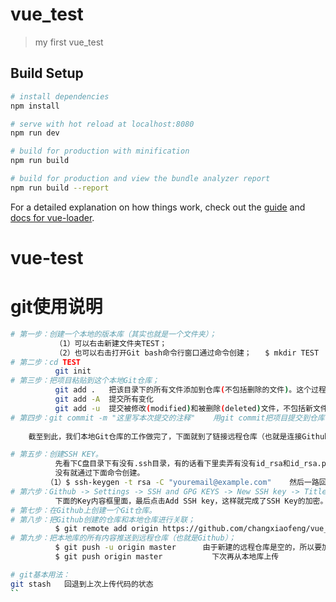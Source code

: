 # vue_test

> my first vue_test

## Build Setup

``` bash
# install dependencies
npm install

# serve with hot reload at localhost:8080
npm run dev

# build for production with minification
npm run build

# build for production and view the bundle analyzer report
npm run build --report
```

For a detailed explanation on how things work, check out the [guide](http://vuejs-templates.github.io/webpack/) and [docs for vue-loader](http://vuejs.github.io/vue-loader).

# vue-test

# git使用说明

``` bash
# 第一步：创建一个本地的版本库（其实也就是一个文件夹）；
          （1）可以右击新建文件夹TEST；
          （2）也可以右击打开Git bash命令行窗口通过命令创建；   $ mkdir TEST
# 第二步：cd TEST 
          git init
# 第三步：把项目粘贴到这个本地Git仓库；
          git add .   把该目录下的所有文件添加到仓库(不包括删除的文件)。这个过程可以用git status来查看当前状态；
          git add -A  提交所有变化
          git add -u  提交被修改(modified)和被删除(deleted)文件，不包括新文件(new)
# 第四步：git commit -m "这里写本次提交的注释"    用git commit把项目提交到仓库；
             
	截至到此，我们本地Git仓库的工作做完了，下面就到了链接远程仓库（也就是连接Github）;

# 第五步：创建SSH KEY。
          先看下C盘目录下有没有.ssh目录，有的话看下里卖弄有没有id_rsa和id_rsa.pub这两个文件，有就跳到下一步，
          没有就通过下面命令创建。
        （1）$ ssh-keygen -t rsa -C "youremail@example.com"    然后一路回车，创建成功后，就可以在.ssh目录下看到文件了；
# 第六步：Github -> Settings -> SSH and GPG KEYS -> New SSH key -> Title随便填，把刚才id_rsa.pub里面的内容复制到Title
          下面的Key内容框里面，最后点击Add SSH key，这样就完成了SSH Key的加密。
# 第七步：在Github上创建一个Git仓库。
# 第八步：把Github创建的仓库和本地仓库进行关联；
          $ git remote add origin https://github.com/changxiaofeng/vue_test.git
# 第九步：把本地库的所有内容推送到远程仓库（也就是Github）；
          $ git push -u origin master      由于新建的远程仓库是空的，所以要加上-u这个参数
          $ git push origin master           下次再从本地库上传

# git基本用法：
git stash   回退到上次上传代码的状态
``